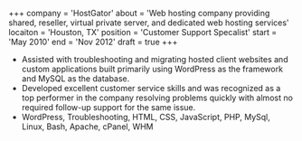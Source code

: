 +++
company = 'HostGator'
about = 'Web hosting company providing shared, reseller, virtual private server, and dedicated web hosting services'
locaiton = 'Houston, TX'
position = 'Customer Support Specalist'
start = 'May 2010'
end = 'Nov 2012'
draft = true
+++
- Assisted with troubleshooting and migrating hosted client websites and custom applications built primarily using WordPress as the framework and MySQL as the database.
- Developed excellent customer service skills and was recognized as a top performer in the company resolving problems quickly with almost no required follow-up support for the same issue.
- WordPress, Troubleshooting, HTML, CSS, JavaScript, PHP, MySql, Linux, Bash, Apache, cPanel, WHM
